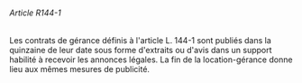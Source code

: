###### Article R144-1

Les contrats de gérance définis à l'article L. 144-1 sont publiés dans la quinzaine de leur date sous forme d'extraits ou d'avis dans un support habilité à recevoir les annonces légales. La fin de la location-gérance donne lieu aux mêmes mesures de publicité.

